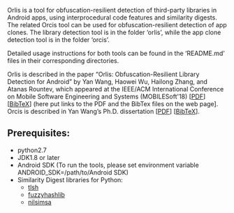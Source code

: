 Orlis is a tool for obfuscation-resilient detection of third-party libraries in Android apps, using interprocedural code features and similarity digests. The related Orcis tool can be used for obfuscation-resilient detection of app clones. The library detection tool is in the folder ‘orlis’, while the app clone detection tool is in the folder ‘orcis’.

Detailed usage instructions for both tools can be found in the ‘README.md’ files in their corresponding directories.

Orlis is described in the paper “Orlis: Obfuscation-Resilient Library Detection for Android” by Yan Wang, Haowei Wu, Hailong Zhang, and Atanas Rountev, which appeared at the IEEE/ACM International Conference on Mobile Software Engineering and Systems (MOBILESoft'18) \[[PDF](http://web.cse.ohio-state.edu/presto/pubs/msoft18.pdf)\] \[[BibTeX](http://web.cse.ohio-state.edu/presto/pubs/msoft18.bib)\] (here put links to the PDF and the BibTex files on the web page]. Orcis is described in Yan Wang’s Ph.D. dissertation \[[PDF](http://web.cse.ohio-state.edu/presto/pubs/wang_phd18.pdf)\] \[[BibTeX](http://web.cse.ohio-state.edu/presto/pubs/wang_phd18.bib)\]. 

## Prerequisites:
 * python2.7
 * JDK1.8 or later
 * Android SDK (To run the tools, please set environment variable ANDROID_SDK=/path/to/Android SDK)
 * Similarity Digest libraries for Python:
   * [tlsh](https://github.com/trendmicro/tlsh)
   * [fuzzyhashlib](https://github.com/sptonkin/fuzzyhashlib)
   * [nilsimsa](https://github.com/diffeo/py-nilsimsa)
